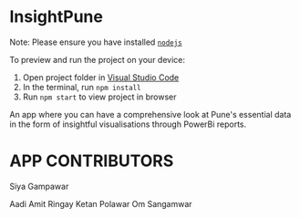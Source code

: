 
  # InsightPune

  Note: Please ensure you have installed <code><a href="https://nodejs.org/en/download/">nodejs</a></code>

  To preview and run the project on your device:
  1) Open project folder in <a href="https://code.visualstudio.com/download">Visual Studio Code</a>
  2) In the terminal, run `npm install`
  3) Run `npm start` to view project in browser

  An app where you can have a comprehensive look at Pune's essential data in the form of insightful visualisations through PowerBi reports.

  # APP CONTRIBUTORS 
Siya Gampawar

Aadi Amit Ringay
Ketan Polawar
Om Sangamwar
